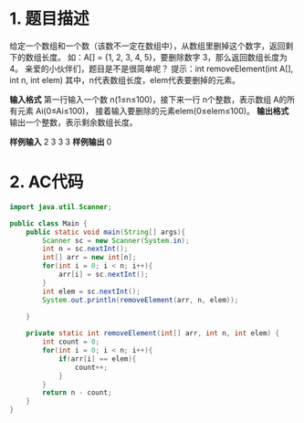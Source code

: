 ﻿# 1. 题目描述
给定一个数组和一个数（该数不一定在数组中），从数组里删掉这个数字，返回剩下的数组长度。
如：A[] = {1, 2, 3, 4, 5}，要删除数字 3，那么返回数组长度为 4。
亲爱的小伙伴们，题目是不是很简单呢？
提示：int removeElement(int A[], int n, int elem)
其中，n代表数组长度，elem代表要删掉的元素。

**输入格式**
第一行输入一个数 n(1≤n≤100)，接下来一行 n个整数，表示数组 A的所有元素 Ai(0≤Ai≤100)，
接着输入要删除的元素elem(0≤elem≤100)。
**输出格式**
输出一个整数，表示剩余数组长度。

**样例输入**
2
3 3
3
**样例输出**
0

# 2. AC代码
```java
import java.util.Scanner;

public class Main {
	public static void main(String[] args){
		Scanner sc = new Scanner(System.in);
		int n = sc.nextInt();
		int[] arr = new int[n];
		for(int i = 0; i < n; i++){
			arr[i] = sc.nextInt();
		}
		int elem = sc.nextInt();
		System.out.println(removeElement(arr, n, elem));
		
	}

	private static int removeElement(int[] arr, int n, int elem) {
		int count = 0;
		for(int i = 0; i < n; i++){
			if(arr[i] == elem){
				count++;
			}
		}
		return n - count;
	}
}
```

